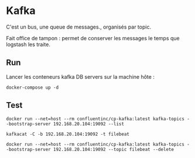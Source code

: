 # Kafka

C'est un bus, une queue de messages., organisés par topic.

Fait office de tampon : permet de conserver les messages le temps que logstash les traite.

## Run

Lancer les conteneurs kafka DB servers sur la machine hôte :

    docker-compose up -d

## Test

    docker run --net=host --rm confluentinc/cp-kafka:latest kafka-topics --bootstrap-server 192.168.20.104:19092 --list
    
    kafkacat -C -b 192.168.20.104:19092 -t filebeat

    docker run --net=host --rm confluentinc/cp-kafka:latest kafka-topics --bootstrap-server 192.168.20.104:19092 --topic filebeat --delete
